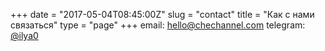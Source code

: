 +++
date = "2017-05-04T08:45:00Z"
slug = "contact"
title = "Как с нами связаться"
type = "page"
+++
email: [hello@chechannel.com](mailto:hello@chechannel.com)
telegram: [@ilya0](https://t.me/ilya0)